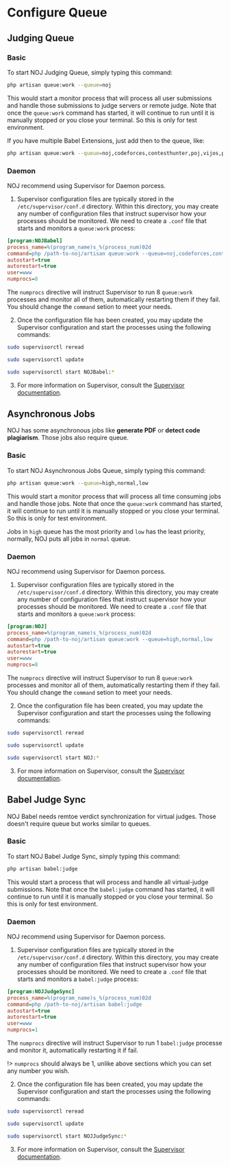 # Configure Queue

## Judging Queue

### Basic

To start NOJ Judging Queue, simply typing this command:
```bash
php artisan queue:work --queue=noj
```
This would start a monitor process that will process all user submissions and handle those submissions to judge servers or remote judge. Note that once the `queue:work` command has started, it will continue to run until it is manually stopped or you close your terminal. So this is only for test environment.

If you have multiple Babel Extensions, just add then to the queue, like:
```bash
php artisan queue:work --queue=noj,codeforces,contesthunter,poj,vijos,pta,uva,hdu,uvalive
```

### Daemon

NOJ recommend using Supervisor for Daemon porcess.

1. Supervisor configuration files are typically stored in the `/etc/supervisor/conf.d` directory. Within this directory, you may create any number of configuration files that instruct supervisor how your processes should be monitored. We need to create a `.conf` file that starts and monitors a `queue:work` process:

```ini
[program:NOJBabel]
process_name=%(program_name)s_%(process_num)02d
command=php /path-to-noj/artisan queue:work --queue=noj,codeforces,contesthunter,poj,vijos,pta,uva,hdu,uvalive
autostart=true
autorestart=true
user=www
numprocs=8
```

The `numprocs` directive will instruct Supervisor to run 8 `queue:work` processes and monitor all of them, automatically restarting them if they fail. You should change the `command` setion to meet your needs.

2. Once the configuration file has been created, you may update the Supervisor configuration and start the processes using the following commands:

```bash
sudo supervisorctl reread

sudo supervisorctl update

sudo supervisorctl start NOJBabel:*
```

3. For more information on Supervisor, consult the [Supervisor documentation](http://supervisord.org/index.html).

## Asynchronous Jobs

NOJ has some asynchronous jobs like **generate PDF** or **detect code plagiarism**. Those jobs also require queue.

### Basic

To start NOJ Asynchronous Jobs Queue, simply typing this command:
```bash
php artisan queue:work --queue=high,normal,low
```
This would start a monitor process that will process all time consuming jobs and handle those jobs. Note that once the `queue:work` command has started, it will continue to run until it is manually stopped or you close your terminal. So this is only for test environment.

Jobs in `high` queue has the most priority and `low` has the least priority, normally, NOJ puts all jobs in `normal` queue.

### Daemon

NOJ recommend using Supervisor for Daemon porcess.

1. Supervisor configuration files are typically stored in the `/etc/supervisor/conf.d` directory. Within this directory, you may create any number of configuration files that instruct supervisor how your processes should be monitored. We need to create a `.conf` file that starts and monitors a `queue:work` process:

```ini
[program:NOJ]
process_name=%(program_name)s_%(process_num)02d
command=php /path-to-noj/artisan queue:work --queue=high,normal,low
autostart=true
autorestart=true
user=www
numprocs=8
```

The `numprocs` directive will instruct Supervisor to run 8 `queue:work` processes and monitor all of them, automatically restarting them if they fail. You should change the `command` setion to meet your needs.

2. Once the configuration file has been created, you may update the Supervisor configuration and start the processes using the following commands:

```bash
sudo supervisorctl reread

sudo supervisorctl update

sudo supervisorctl start NOJ:*
```

3. For more information on Supervisor, consult the [Supervisor documentation](http://supervisord.org/index.html).

## Babel Judge Sync

NOJ Babel needs remtoe verdict synchronization for virtual judges. Those doesn't require queue but works similar to queues.

### Basic

To start NOJ Babel Judge Sync, simply typing this command:
```bash
php artisan babel:judge
```
This would start a process that will process and handle all virtual-judge submissions. Note that once the `babel:judge` command has started, it will continue to run until it is manually stopped or you close your terminal. So this is only for test environment.

### Daemon

NOJ recommend using Supervisor for Daemon porcess.

1. Supervisor configuration files are typically stored in the `/etc/supervisor/conf.d` directory. Within this directory, you may create any number of configuration files that instruct supervisor how your processes should be monitored. We need to create a `.conf` file that starts and monitors a `babel:judge` process:

```ini
[program:NOJJudgeSync]
process_name=%(program_name)s_%(process_num)02d
command=php /path-to-noj/artisan babel:judge
autostart=true
autorestart=true
user=www
numprocs=1
```

The `numprocs` directive will instruct Supervisor to run 1 `babel:judge` processe and monitor it, automatically restarting it if fail.

!> `numprocs` should always be 1, unlike above sections which you can set any number you wish.

2. Once the configuration file has been created, you may update the Supervisor configuration and start the processes using the following commands:

```bash
sudo supervisorctl reread

sudo supervisorctl update

sudo supervisorctl start NOJJudgeSync:*
```

3. For more information on Supervisor, consult the [Supervisor documentation](http://supervisord.org/index.html).
